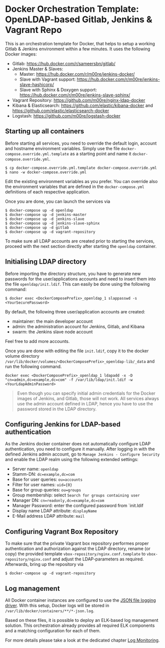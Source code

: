 # Docker Orchestration Template: OpenLDAP-based Gitlab, Jenkins & Vagrant Repo

This is an orchestration template for Docker, that helps to setup a working Gitlab & Jenkins environment
within a few minutes. It uses the following Docker images:

 - Gitlab: https://hub.docker.com/r/sameersbn/gitlab/
 - Jenkins Master & Slaves: 
   - Master: https://hub.docker.com/r/m00re/jenkins-docker/
   - Slave with Vagrant support: https://hub.docker.com/r/m00re/jenkins-slave-hashicorp/
   - Slave with Sphinx & Doxygen support: https://hub.docker.com/r/m00re/jenkins-slave-sphinx/
 - Vagrant Repository: https://github.com/m00re/nginx-ldap-docker
 - Kibana & Elasticsearch: https://github.com/elastic/kibana-docker and https://github.com/elastic/elasticsearch-docker
 - Logstash: https://github.com/m00re/logstash-docker

## Starting up all containers

Before starting all services, you need to override the default login, account and hostname environment variables. Simply
use the file `docker-compose.override.yml.template` as a starting point and name it `docker-compose.override.yml`.

```
$ cp docker-compose.override.yml.template docker-compose.override.yml
$ nano -w docker-compose.override.yml
```

Edit the existing environment variables as you prefer. You can override also the environment variables that are defined
in the `docker-compose.yml` definitions of each respective application.

Once you are done, you can launch the services via

```
$ docker-compose up -d openldap
$ docker-compose up -d jenkins-master
$ docker-compose up -d jenkins-slave
$ docker-compose up -d jenkins-slave-sphinx
$ docker-compose up -d gitlab
$ docker-compose up -d vagrant-repository
```

To make sure all LDAP accounts are created prior to starting the services, proceed with the next section directly after
starting the `openldap` container.

## Initialising LDAP directory

Before importing the directory structure, you have to generate new passwords for the user/applications accounts and 
need to insert them into the file `openldap/init.ldif`. This can easily be done using the following command:

```
$ docker exec <DockerComposePrefix>_openldap_1 slappasswd -s <YourSecurePassword>
```

By default, the following three user/application accounts are created:

 - maintainer: the main developer account
 - admin: the administration account for Jenkins, Gitlab, and Kibana
 - swarm: the Jenkins slave node account

Feel free to add more accounts. 

Once you are done with editing the file `init.ldif`, copy it to the docker volume directory 
`/var/lib/docker/volumes/<DockerComposePrefix>_openldap-lib/_data` and run the following command.

```
docker exec <DockerComposePrefix>_openldap_1 ldapadd -x -D "cn=admin,dc=example,dc=com" -f /var/lib/ldap/init.ldif -w <YourLdapAdminPassword>
```

> Even though you can specify initial admin credentials for the Docker images of Jenkins, and Gitlab, those will not
  work. All services always use the admin account defined in LDAP, hence you have to use the password stored in the LDAP
  directory.

## Configuring Jenkins for LDAP-based authentication

As the Jenkins docker container does not automatically configure LDAP authentication, you need to configure it manually.
After logging in with the defined Jenkins admin account, go to `Manage Jenkins - Configure Security` and enable the LDAP
 realm using the following extended settings:
 
 - Server name: `openldap`
 - Stamm-DN: `dc=example,dc=com`
 - Base for user queries: `ou=accounts`
 - Filter for user names: `uid={0}`
 - Base for group queries: `ou=groups`
 - Group membership: select `Search for groups containing user`
 - Manager DN: `cn=readonly,dc=example,dc=com`
 - Manager Password: enter the configured password from `init.ldif
 - Display name LDAP attribute: `displayName`
 - E-Mail address LDAP attribute: `mail`

## Configuring Vagrant Box Repository

To make sure that the private Vagrant box repository performes proper authentication and authorization against the LDAP
directory, rename (or copy) the provided template ```vbox-repository/nginx.conf.template``` to 
```vbox-repository/nginx.conf``` and adjust the LDAP-parameters as required. Afterwards, bring up the repository
via

```
$ docker-compose up -d vagrant-repository
```

## Log management

All Docker container instances are configured to use the [JSON file logging driver](https://docs.docker.com/engine/admin/logging/json-file/).
With this setup, Docker logs will be stored in ```/var/lib/docker/containers/**/*-json.log```. 

Based on these files, it is possible to deploy an ELK-based log management solution. This orchestration already provides 
all required ELK components and a matching configuration for each of them. 

For more details please take a look at the dedicated chapter [Log Monitoring](monitoring/README.md).